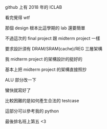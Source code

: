 github 上有 2018 年的 ICLAB

看完覺得 wtf

那個 design 根本比這學期的 lab 還要簡單

不過這次的 final project 跟 midterm project 一樣

要求設計須有 DRAM/SRAM(cache)/REG 三層架構

我 midterm project 的架構設計的挺好的

基本上把 midterm project 的架構直接照抄

ALU 部分改一下

蠻快就寫好了

比較困難的是如何產生合法的 testcase

這部分可以參考我的 python

最後排名班上第五 <3
